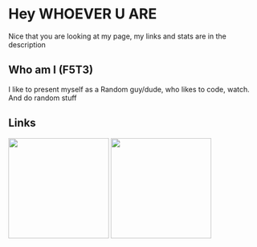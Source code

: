 # Hey WHOEVER U ARE
Nice that you are looking at my page, my links and stats are in the description
## Who am I (F5T3)
I like to present myself as a Random guy/dude, who likes to code, watch. And do random stuff

## Links
<div>
<!-- [![Discord](https://user-images.githubusercontent.com/74038190/235294015-47144047-25ab-417c-af1b-6746820a20ff.gif?resize=50%)]()
[![YouTube](https://user-images.githubusercontent.com/74038190/235294007-de441046-823e-4eff-89bf-d4df52858b65.gif?resize=50%)](https://www.youtube.com/@MasklessFate) -->
  <img src="https://user-images.githubusercontent.com/74038190/235294015-47144047-25ab-417c-af1b-6746820a20ff.gif" href="" width="200">
  <a href="https://www.youtube.com/@MasklessFate"><img src="https://user-images.githubusercontent.com/74038190/235294007-de441046-823e-4eff-89bf-d4df52858b65.gif" width="200"></a>
</div>
